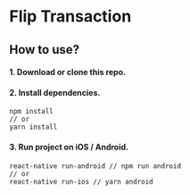 <h1>Flip Transaction</h1>
<h2>How to use?</h2>
<h4>1. Download or clone this repo.</br></h4>
<h4>2. Install dependencies.</br></h4>

```
npm install
// or
yarn install
```

<h4>3. Run project on iOS / Android.</h4>

```
react-native run-android // npm run android
// or
react-native run-ios // yarn android
```
